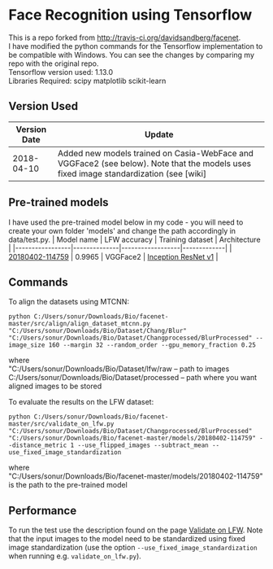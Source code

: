 # Face Recognition using Tensorflow 

This is a repo forked from http://travis-ci.org/davidsandberg/facenet.  
I have modified the python commands for the Tensorflow implementation to be compatible with Windows. You can see the changes by comparing my repo with the original repo.   
Tensorflow version used: 1.13.0  
Libraries Required: scipy matplotlib scikit-learn  
## Version Used
| Version Date     | Update |
|----------|--------|
| 2018-04-10 | Added new models trained on Casia-WebFace and VGGFace2 (see below). Note that the models uses fixed image standardization (see [wiki]

## Pre-trained models
I have used the pre-trained model below in my code - you will need to create your own folder 'models' and change the path accordingly in data/test.py. 
| Model name      | LFW accuracy | Training dataset | Architecture |
|-----------------|--------------|------------------|-------------|
| [20180402-114759](https://drive.google.com/open?id=1EXPBSXwTaqrSC0OhUdXNmKSh9qJUQ55-) | 0.9965        | VGGFace2      | [Inception ResNet v1](https://github.com/davidsandberg/facenet/blob/master/src/models/inception_resnet_v1.py) |

## Commands

To align the datasets using MTCNN:
```
python C:/Users/sonur/Downloads/Bio/facenet-master/src/align/align_dataset_mtcnn.py "C:/Users/sonur/Downloads/Bio/Dataset/Chang/Blur" "C:/Users/sonur/Downloads/Bio/Dataset/Changprocessed/BlurProcessed" --image_size 160 --margin 32 --random_order --gpu_memory_fraction 0.25
```
where  
"C:/Users/sonur/Downloads/Bio/Dataset/lfw/raw – path to images  
C:/Users/sonur/Downloads/Bio/Dataset/processed – path where you want aligned images to be stored

To evaluate the results on the LFW dataset:
```
python C:/Users/sonur/Downloads/Bio/facenet-master/src/validate_on_lfw.py "C:/Users/sonur/Downloads/Bio/Dataset/Changprocessed/BlurProcessed" "C:/Users/sonur/Downloads/Bio/facenet-master/models/20180402-114759" --distance_metric 1 --use_flipped_images --subtract_mean --use_fixed_image_standardization
```
where    
"C:/Users/sonur/Downloads/Bio/facenet-master/models/20180402-114759" is the path to the pre-trained model

## Performance
To run the test use the description found on the page [Validate on LFW](https://github.com/davidsandberg/facenet/wiki/Validate-on-lfw). Note that the input images to the model need to be standardized using fixed image standardization (use the option `--use_fixed_image_standardization` when running e.g. `validate_on_lfw.py`).
